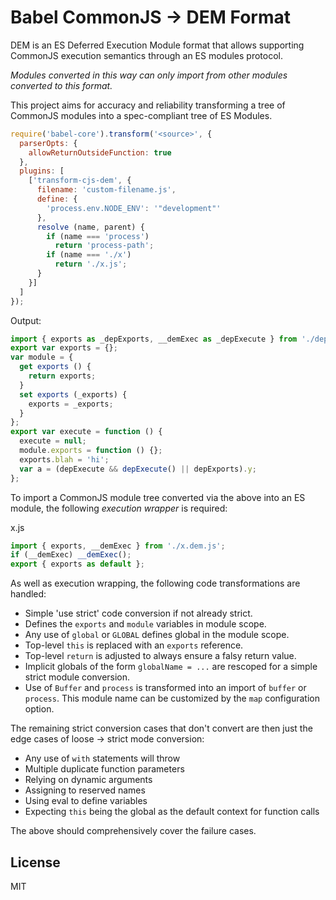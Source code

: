# Babel CommonJS -> DEM Format

DEM is an ES Deferred Execution Module format that allows supporting CommonJS execution semantics
through an ES modules protocol.

_Modules converted in this way can only import from other modules converted to this format._

This project aims for accuracy and reliability transforming a tree of CommonJS modules into a spec-compliant tree of ES Modules.

```js
require('babel-core').transform('<source>', {
  parserOpts: {
    allowReturnOutsideFunction: true
  },
  plugins: [
    ['transform-cjs-dem', {
      filename: 'custom-filename.js',
      define: {
        'process.env.NODE_ENV': '"development"'
      },
      resolve (name, parent) {
        if (name === 'process')
          return 'process-path';
        if (name === './x')
          return './x.js';
      }
    }]
  ]
});
```

Output:

```js
import { exports as _depExports, __demExec as _depExecute } from './dep.dem.js';
export var exports = {};
var module = {
  get exports () {
    return exports;
  }
  set exports (_exports) {
    exports = _exports;
  }
};
export var execute = function () {
  execute = null;
  module.exports = function () {};
  exports.blah = 'hi';
  var a = (depExecute && depExecute() || depExports).y;
};
```

To import a CommonJS module tree converted via the above into an ES module, the following
_execution wrapper_ is required:

x.js
```js
import { exports, __demExec } from './x.dem.js';
if (__demExec) __demExec();
export { exports as default };
```

As well as execution wrapping, the following code transformations are handled:
* Simple 'use strict' code conversion if not already strict.
* Defines the `exports` and `module` variables in module scope.
* Any use of `global` or `GLOBAL` defines global in the module scope.
* Top-level `this` is replaced with an `exports` reference.
* Top-level `return` is adjusted to always ensure a falsy return value.
* Implicit globals of the form `globalName = ...` are rescoped for a simple strict module conversion.
* Use of `Buffer` and `process` is transformed into an import of `buffer` or `process`. This module name can be customized by the `map` configuration option.

The remaining strict conversion cases that don't convert are then just the edge cases of loose -> strict mode conversion:
* Any use of `with` statements will throw
* Multiple duplicate function parameters
* Relying on dynamic arguments
* Assigning to reserved names
* Using eval to define variables
* Expecting `this` being the global as the default context for function calls

The above should comprehensively cover the failure cases.

## License

MIT
